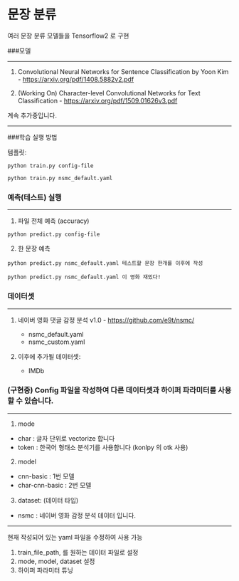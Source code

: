 # 문장 분류
여러 문장 분류 모델들을 Tensorflow2 로 구현

###모델

---
1. Convolutional Neural Networks for Sentence Classification by Yoon Kim - https://arxiv.org/pdf/1408.5882v2.pdf

2. (Working On) Character-level Convolutional Networks for Text Classification - https://arxiv.org/pdf/1509.01626v3.pdf

계속 추가중입니다.

---
###학습 실행 방법

템플릿:
<pre><code>python train.py config-file</code></pre>

<pre><code>python train.py nsmc_default.yaml</code></pre>

### 예측(테스트) 실행
---
1. 파일 전체 예측 (accuracy)
<pre><code>python predict.py config-file</code></pre>

2. 한 문장 예측
<pre><code>python predict.py nsmc_default.yaml 테스트할 문장 한개를 이후에 작성</code></pre>
<pre><code>python predict.py nsmc_default.yaml 이 영화 재밌다!</code></pre>


### 데이터셋
---
1. 네이버 영화 댓글 감정 분석 v1.0 - https://github.com/e9t/nsmc/
    - nsmc_default.yaml
    - nsmc_custom.yaml
  
2. 이후에 추가될 데이터셋:
    - IMDb 

 

### (구현중) Config 파일을 작성하여 다른 데이터셋과 하이퍼 파라미터를 사용할 수 있습니다.
---
1. mode
- char : 글자 단위로 vectorize 합니다
- token : 한국어 형태소 분석기를 사용합니다 (konlpy 의 otk 사용)
2. model
- cnn-basic : 1번 모델
- char-cnn-basic : 2번 모델
3. dataset: (데이터 타입)
- nsmc : 네이버 영화 감정 분석 데이터 입니다.

---
현재 작성되어 있는 yaml 파일을 수정하여 사용 가능
1. train_file_path, 를 원하는 데이터 파일로 설정
2. mode, model, dataset 설정
3. 하이퍼 파라미터 튜닝
